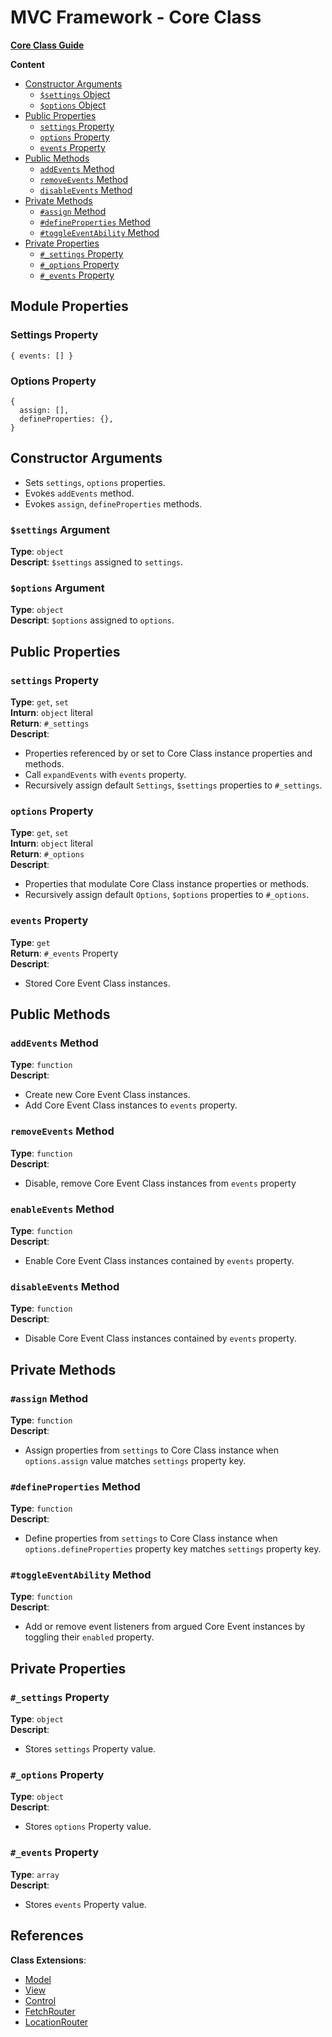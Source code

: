 # MVC Framework - Core Class
[**Core Class Guide**](../../Guide/Core/index.md)  

**Content**  
 - [Constructor Arguments]()
   - [`$settings` Object]()
   - [`$options` Object]()
 - [Public Properties]()
   - [`settings` Property]()
   - [`options` Property]()
   - [`events` Property]()
 - [Public Methods]()
   - [`addEvents` Method]()
   - [`removeEvents` Method]()
   - [`disableEvents` Method]()
 - [Private Methods]()
   - [`#assign` Method]()
   - [`#defineProperties` Method]()
   - [`#toggleEventAbility` Method]()
 - [Private Properties]()
   - [`#_settings` Property]()
   - [`#_options` Property]()
   - [`#_events` Property]()

## Module Properties
### Settings Property
```
{ events: [] }
```
### Options Property
```
{
  assign: [],
  defineProperties: {},
}
```

## Constructor Arguments
 - Sets `settings`, `options` properties. 
 - Evokes `addEvents` method. 
 - Evokes `assign`, `defineProperties` methods. 
### `$settings` Argument
**Type**: `object`  
**Descript**: `$settings` assigned to `settings`.  
### `$options` Argument
**Type**: `object`  
**Descript**: `$options` assigned to `options`.  

## Public Properties
### `settings` Property
**Type**: `get`, `set`  
**Inturn**: `object` literal  
**Return**: `#_settings`  
**Descript**:  
 - Properties referenced by or set to Core Class instance properties and methods. 
 - Call `expandEvents` with `events` property.  
 - Recursively assign default `Settings`, `$settings` properties to `#_settings`.  
### `options` Property
**Type**: `get`, `set`  
**Inturn**: `object` literal  
**Return**:  `#_options`  
**Descript**:  
 - Properties that modulate Core Class instance properties or methods. 
 - Recursively assign default `Options`, `$options` properties to `#_options`.  
### `events` Property
**Type**: `get`  
**Return**: `#_events` Property  
**Descript**:  
 - Stored Core Event Class instances.  

## Public Methods
### `addEvents` Method
**Type**: `function`  
**Descript**:  
 - Create new Core Event Class instances. 
 - Add Core Event Class instances to `events` property.  
### `removeEvents` Method
**Type**: `function`  
**Descript**:  
 - Disable, remove Core Event Class instances from `events` property
### `enableEvents` Method
**Type**: `function`  
**Descript**:  
 - Enable Core Event Class instances contained by `events` property. 
### `disableEvents` Method
**Type**: `function`  
**Descript**:  
 - Disable Core Event Class instances contained by `events` property. 

## Private Methods
### `#assign` Method
**Type**: `function`  
**Descript**:  
 - Assign properties from `settings` to Core Class instance when `options.assign` value matches `settings` property key.  
### `#defineProperties` Method
**Type**: `function`  
**Descript**:  
 - Define properties from `settings` to Core Class instance when `options.defineProperties` property key matches `settings` property key.  
### `#toggleEventAbility` Method
**Type**: `function`  
**Descript**:  
 - Add or remove event listeners from argued Core Event instances by toggling their `enabled` property.  

## Private Properties
### `#_settings` Property
**Type**: `object`  
**Descript**:  
 - Stores `settings` Property value.  
### `#_options` Property
**Type**: `object`  
**Descript**:  
 - Stores `options` Property value.  
### `#_events` Property
**Type**: `array`  
**Descript**:  
 - Stores `events` Property value.  

## References
**Class Extensions**:  
 - [Model](../Model/index.md)
 - [View](../View/index.md)
 - [Control](../Control/index.md)
 - [FetchRouter](../Router/Fetch/index.md)
 - [LocationRouter](../Router/Location/index.md)
